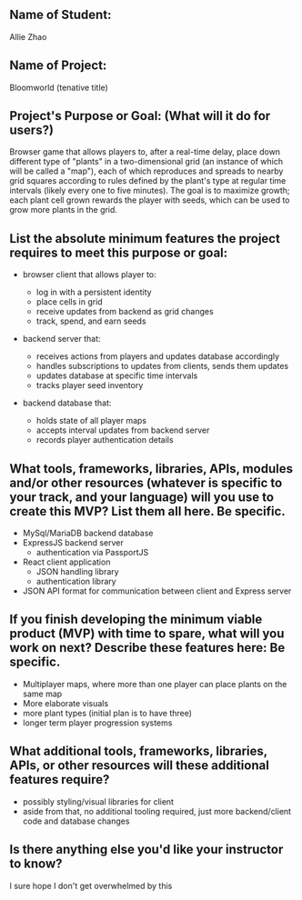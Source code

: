 ## Name of Student:

Allie Zhao

## Name of Project:

Bloomworld (tenative title)

## Project's Purpose or Goal: (What will it do for users?)

Browser game that allows players to, after a real-time delay, place down different type of "plants" in a two-dimensional grid (an instance of which will be called a "map"), each of which reproduces and spreads to nearby grid squares according to rules defined by the plant's type at regular time intervals (likely every one to five minutes).
The goal is to maximize growth; each plant cell grown rewards the player with seeds, which can be used to grow more plants in the grid.

## List the absolute minimum features the project requires to meet this purpose or goal:

- browser client that allows player to:
    - log in with a persistent identity
    - place cells in grid
    - receive updates from backend as grid changes
    - track, spend, and earn seeds

- backend server that:
    - receives actions from players and updates database accordingly
    - handles subscriptions to updates from clients, sends them updates
    - updates database at specific time intervals
    - tracks player seed inventory

- backend database that:
    - holds state of all player maps
    - accepts interval updates from backend server
    - records player authentication details

## What tools, frameworks, libraries, APIs, modules and/or other resources (whatever is specific to your track, and your language) will you use to create this MVP? List them all here. Be specific.

- MySql/MariaDB backend database
- ExpressJS backend server
    - authentication via PassportJS
- React client application
    - JSON handling library
    - authentication library
- JSON API format for communication between client and Express server

## If you finish developing the minimum viable product (MVP) with time to spare, what will you work on next? Describe these features here: Be specific.

- Multiplayer maps, where more than one player can place plants on the same map
- More elaborate visuals
- more plant types (initial plan is to have three)
- longer term player progression systems

## What additional tools, frameworks, libraries, APIs, or other resources will these additional features require?

- possibly styling/visual libraries for client
- aside from that, no additional tooling required, just more backend/client code and database changes

## Is there anything else you'd like your instructor to know?

I sure hope I don't get overwhelmed by this
